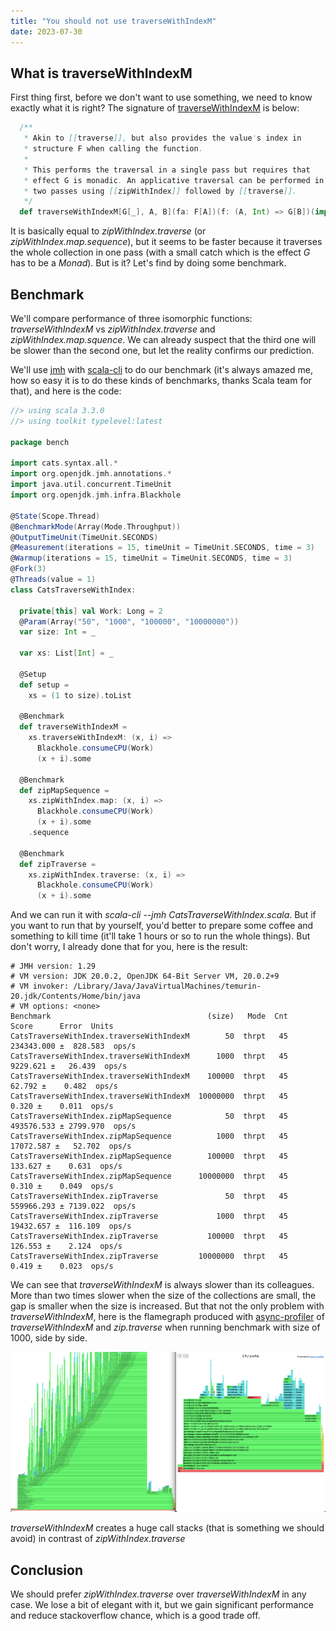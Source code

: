 ```yaml
---
title: "You should not use traverseWithIndexM"
date: 2023-07-30
---
```


## What is traverseWithIndexM

First thing first, before we don't want to use something, we need to know exactly what it is right? The signature of [traverseWithIndexM](https://github.com/typelevel/cats/blob/v2.9.0/core/src/main/scala/cats/Traverse.scala#L158) is below:

```scala
  /**
   * Akin to [[traverse]], but also provides the value's index in
   * structure F when calling the function.
   *
   * This performs the traversal in a single pass but requires that
   * effect G is monadic. An applicative traversal can be performed in
   * two passes using [[zipWithIndex]] followed by [[traverse]].
   */
  def traverseWithIndexM[G[_], A, B](fa: F[A])(f: (A, Int) => G[B])(implicit G: Monad[G]): G[F[B]]
```

It is basically equal to *zipWithIndex.traverse* (or *zipWithIndex.map.sequence*), but it seems to be faster because it traverses the whole collection in one pass (with a small catch which is the effect *G* has to be a *Monad*). But is it? Let's find by doing some benchmark.

## Benchmark

We'll compare performance of three isomorphic functions: *traverseWithIndexM* vs *zipWithIndex.traverse* and *zipWithIndex.map.squence*. We can already suspect that the third one will be slower than the second one, but let the reality confirms our prediction.

We'll use [jmh](https://openjdk.org/projects/code-tools/jmh/) with [scala-cli](https://scala-cli.virtuslab.org/) to do our benchmark (it's always amazed me, how so easy it is to do these kinds of benchmarks, thanks Scala team for that), and here is the code:

```scala
//> using scala 3.3.0
//> using toolkit typelevel:latest

package bench

import cats.syntax.all.*
import org.openjdk.jmh.annotations.*
import java.util.concurrent.TimeUnit
import org.openjdk.jmh.infra.Blackhole

@State(Scope.Thread)
@BenchmarkMode(Array(Mode.Throughput))
@OutputTimeUnit(TimeUnit.SECONDS)
@Measurement(iterations = 15, timeUnit = TimeUnit.SECONDS, time = 3)
@Warmup(iterations = 15, timeUnit = TimeUnit.SECONDS, time = 3)
@Fork(3)
@Threads(value = 1)
class CatsTraverseWithIndex:

  private[this] val Work: Long = 2
  @Param(Array("50", "1000", "100000", "10000000"))
  var size: Int = _

  var xs: List[Int] = _

  @Setup
  def setup =
    xs = (1 to size).toList

  @Benchmark
  def traverseWithIndexM =
    xs.traverseWithIndexM: (x, i) =>
      Blackhole.consumeCPU(Work)
      (x + i).some

  @Benchmark
  def zipMapSequence =
    xs.zipWithIndex.map: (x, i) =>
      Blackhole.consumeCPU(Work)
      (x + i).some
    .sequence

  @Benchmark
  def zipTraverse =
    xs.zipWithIndex.traverse: (x, i) =>
      Blackhole.consumeCPU(Work)
      (x + i).some
```

And we can run it with *scala-cli --jmh CatsTraverseWithIndex.scala*. But if you want to run that by yourself, you'd better to prepare some coffee and something to kill time (it'll take 1 hours or so to run the whole things). But don't worry, I already done that for you, here is the result:

```
# JMH version: 1.29
# VM version: JDK 20.0.2, OpenJDK 64-Bit Server VM, 20.0.2+9
# VM invoker: /Library/Java/JavaVirtualMachines/temurin-20.jdk/Contents/Home/bin/java
# VM options: <none>
Benchmark                                   (size)   Mode  Cnt       Score      Error  Units
CatsTraverseWithIndex.traverseWithIndexM        50  thrpt   45  234343.000 ±  828.583  ops/s
CatsTraverseWithIndex.traverseWithIndexM      1000  thrpt   45    9229.621 ±   26.439  ops/s
CatsTraverseWithIndex.traverseWithIndexM    100000  thrpt   45      62.792 ±    0.482  ops/s
CatsTraverseWithIndex.traverseWithIndexM  10000000  thrpt   45       0.320 ±    0.011  ops/s
CatsTraverseWithIndex.zipMapSequence            50  thrpt   45  493576.533 ± 2799.970  ops/s
CatsTraverseWithIndex.zipMapSequence          1000  thrpt   45   17072.587 ±   52.702  ops/s
CatsTraverseWithIndex.zipMapSequence        100000  thrpt   45     133.627 ±    0.631  ops/s
CatsTraverseWithIndex.zipMapSequence      10000000  thrpt   45       0.310 ±    0.049  ops/s
CatsTraverseWithIndex.zipTraverse               50  thrpt   45  559966.293 ± 7139.022  ops/s
CatsTraverseWithIndex.zipTraverse             1000  thrpt   45   19432.657 ±  116.109  ops/s
CatsTraverseWithIndex.zipTraverse           100000  thrpt   45     126.553 ±    2.124  ops/s
CatsTraverseWithIndex.zipTraverse         10000000  thrpt   45       0.419 ±    0.023  ops/s
```

We can see that *traverseWithIndexM* is always slower than its colleagues. More than two times slower when the size of the collections are small, the gap is smaller when the size is increased. But that not the only problem with *traverseWithIndexM*, here is the flamegraph produced with [async-profiler](https://github.com/async-profiler/async-profiler) of *traverseWithIndexM* and *zip.traverse* when running benchmark with size of 1000, side by side.

![flamegraph](/images/2023-07-flamegraph.png)

*traverseWithIndexM* creates a huge call stacks (that is something we should avoid) in contrast of *zipWithIndex.traverse*


## Conclusion

We should prefer *zipWithIndex.traverse* over *traverseWithIndexM* in any case. We lose a bit of elegant with it, but we gain significant performance and reduce stackoverflow chance, which is a good trade off.
